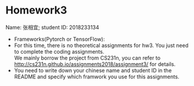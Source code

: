 # Homework3

Name: 张相宜; student ID: 2018233134
* Frameworks(Pytorch or TensorFlow): 
* For this time, there is no theoretical assignments for hw3. You just need to complete the coding assignments.   
We mainly borrow the project from CS231n, you can refer to http://cs231n.github.io/assignments2018/assignment3/ for details.
* You need to write down your chinese name and student ID in the README and specify which framwork you use for this assignments.
